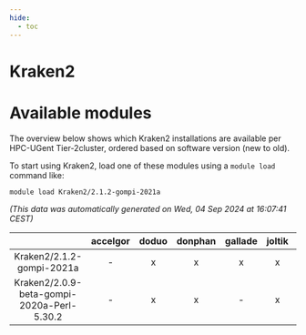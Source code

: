 ```yaml
---
hide:
  - toc
---
```


Kraken2
=======

# Available modules


The overview below shows which Kraken2 installations are available per HPC-UGent Tier-2cluster, ordered based on software version (new to old).

To start using Kraken2, load one of these modules using a `module load` command like:

```shell
module load Kraken2/2.1.2-gompi-2021a
```

*(This data was automatically generated on Wed, 04 Sep 2024 at 16:07:41 CEST)*  

| |accelgor|doduo|donphan|gallade|joltik|shinx|skitty|
| :---: | :---: | :---: | :---: | :---: | :---: | :---: | :---: |
|Kraken2/2.1.2-gompi-2021a|-|x|x|x|x|-|x|
|Kraken2/2.0.9-beta-gompi-2020a-Perl-5.30.2|-|x|x|-|x|-|x|
